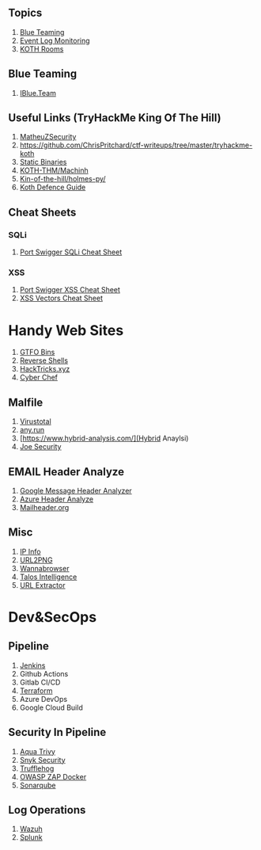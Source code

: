 ## Topics
1. [Blue Teaming](#blue-teaming)
2. [Event Log Monitoring](monitoring.md)
3. [KOTH Rooms](THM-KOTH)

## Blue Teaming
1. <a href="https://www.iblue.team/">IBlue.Team</a>

## Useful Links (TryHackMe King Of The Hill)
1. <a href="https://github.com/MatheuZSecurity/Koth-TryHackMe-Tricks">MatheuZSecurity</a>
2. https://github.com/ChrisPritchard/ctf-writeups/tree/master/tryhackme-koth
2. <a href="https://github.com/andrew-d/static-binaries">Static Binaries</a>
3. <a href="https://github.com/Machinh/Koth-THM">KOTH-THM/Machinh</a>
4. <a href="https://github.com/holmes-py/King-of-the-hill">Kin-of-the-hill/holmes-py/</a>
5. <a href="https://blog.noxtal.com/cheatsheets/2020/08/08/ultimate-koth-defense-guide/">Koth Defence Guide</a>

## Cheat Sheets
### SQLi
1. <a href="https://portswigger.net/web-security/sql-injection/cheat-sheet">Port Swigger SQLi Cheat Sheet</a>
### XSS
1. <a href="https://portswigger.net/web-security/cross-site-scripting/cheat-sheet">Port Swigger XSS Cheat Sheet</a>
2. <a href="https://gist.github.com/kurobeats/9a613c9ab68914312cbb415134795b45">XSS Vectors Cheat Sheet</a>

# Handy Web Sites
1. <a href="https://gtfobins.github.io/">GTFO Bins</a>
2. <a href="https://www.revshells.com/">Reverse Shells</a>
3. <a href="https://book.hacktricks.xyz/welcome/readme">HackTricks.xyz</a>
4. [Cyber Chef](https://gchq.github.io/CyberChef/)

## Malfile
1. [Virustotal](https://www.virustotal.com/gui/home/upload)
2. [any.run](https://app.any.run/)
3. [https://www.hybrid-analysis.com/](Hybrid Anaylsi)
4. [Joe Security](https://www.joesecurity.org/)

## EMAIL Header Analyze
1. [Google Message Header Analyzer](https://toolbox.googleapps.com/apps/messageheader/analyzeheader)
2. [Azure Header Analyze](https://toolbox.googleapps.com/apps/messageheader/analyzeheader)
3. [Mailheader.org](https://mailheader.org/)

## Misc
1. [IP Info](https://ipinfo.io/)
2. [URL2PNG](https://www.url2png.com/)
3. [Wannabrowser](https://www.wannabrowser.net/)
4. [Talos Intelligence](https://talosintelligence.com/reputation)
5. [URL Extractor](https://www.convertcsv.com/url-extractor.htm)

# Dev&SecOps
## Pipeline
1. [Jenkins](https://www.jenkins.io/)
2. Github Actions
3. Gitlab CI/CD
4. [Terraform](https://www.terraform.io/)
5. Azure DevOps
6. Google Cloud Build

## Security In Pipeline
1. [Aqua Trivy](https://github.com/aquasecurity/trivy)
2. [Snyk Security](https://snyk.io/)
3. [Trufflehog](https://github.com/trufflesecurity/trufflehog)
4. [OWASP ZAP Docker](https://www.zaproxy.org/docs/docker/about/)
5. [Sonarqube](https://www.sonarsource.com/products/sonarqube/)
## Log Operations
1. [Wazuh](https://wazuh.com/)
2. [Splunk](https://www.splunk.com/)
